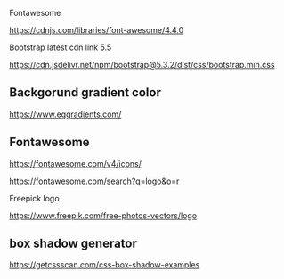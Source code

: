 
Fontawesome

https://cdnjs.com/libraries/font-awesome/4.4.0


Bootstrap latest cdn link
5.5

https://cdn.jsdelivr.net/npm/bootstrap@5.3.2/dist/css/bootstrap.min.css


## Backgorund gradient color

https://www.eggradients.com/


## Fontawesome

https://fontawesome.com/v4/icons/


https://fontawesome.com/search?q=logo&o=r

Freepick logo

https://www.freepik.com/free-photos-vectors/logo


## box shadow generator

https://getcssscan.com/css-box-shadow-examples